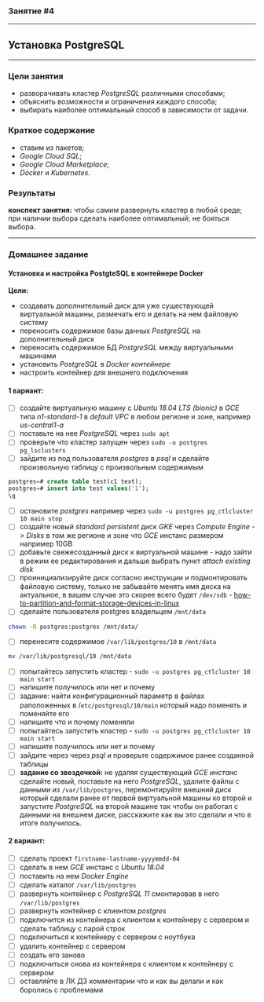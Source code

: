 ### Занятие #4
***
Установка PostgreSQL
---
***
### Цели занятия
- разворачивать кластер *PostgreSQL* различными способами;
- объяснить возможности и ограничения каждого способа;
- выбирать наиболее оптимальный способ в зависимости от задачи.

### Краткое содержание
- ставим из пакетов;
- *Google Cloud SQL*;
- *Google Cloud Marketplace*;
- *Docker* и *Kubernetes*.

### Результаты
**конспект занятия:**
чтобы самим развернуть кластер в любой среде;
при наличии выбора сделать наиболее оптимальный;
не бояться выбора.
***
### Домашнее задание
#### Установка и настройка PostgteSQL в контейнере Docker
**Цели:** 
- создавать дополнительный диск для уже существующей виртуальной машины, размечать его и делать на нем файловую систему 
- переносить содержимое базы данных *PostgreSQL* на дополнительный диск 
- переносить содержимое БД *PostgreSQL* между виртуальными машинами 
- установить *PostgreSQL* в *Docker контейнере* 
- настроить контейнер для внешнего подключения
#### 1 вариант:
- [ ] создайте виртуальную машину c *Ubuntu 18.04 LTS (bionic)* в *GCE* типа *n1-standard-1* в *default VPC* в любом регионе и зоне, например *us-central1-a*
- [ ] поставьте на нее *PostgreSQL* через `sudo apt`
- [ ] проверьте что кластер запущен через `sudo -u postgres pg_lsclusters`
- [ ] зайдите из под пользователя *postgres* в *psql* и сделайте произвольную таблицу с произвольным содержимым
```sql
postgres=# create table test(c1 text);
postgres=# insert into test values('1');
\q
```
- [ ] остановите *postgres* например через `sudo -u postgres pg_ctlcluster 10 main stop`
- [ ] создайте новый *standard persistent* диск *GKE* через *Compute Engine -> Disks* в том же регионе и зоне что *GCE* инстанс размером например 10GB
- [ ] добавьте свежесозданный диск к виртуальной машине - надо зайти в режим ее редактирования и дальше выбрать пункт *attach existing disk*
- [ ] проинициализируйте диск согласно инструкции и подмонтировать файловую систему, только не забывайте менять имя диска на актуальное, в вашем случае это скорее всего будет `/dev/sdb` - [how-to-partition-and-format-storage-devices-in-linux](https://www.digitalocean.com/community/tutorials/)
- [ ] сделайте пользователя postgres владельцем `/mnt/data` 
```bash
chown -R postgres:postgres /mnt/data/
```
- [ ] перенесите содержимое `/var/lib/postgres/10` в `/mnt/data` 
```bash
mv /var/lib/postgresql/10 /mnt/data
```
- [ ] попытайтесь запустить кластер - `sudo -u postgres pg_ctlcluster 10 main start`
- [ ] напишите получилось или нет и почему
- [ ] задание: найти конфигурационный параметр в файлах раположенных в /`etc/postgresql/10/main` который надо поменять и поменяйте его
- [ ] напишите что и почему поменяли
- [ ] попытайтесь запустить кластер - `sudo -u postgres pg_ctlcluster 10 main start`
- [ ] напишите получилось или нет и почему
- [ ] зайдите через через *psql* и проверьте содержимое ранее созданной таблицы
- [ ] **задание со звездочкой:** не удаляя существующий *GCE инстанс* сделайте новый, поставьте на него *PostgreSQL*, удалите файлы с данными из `/var/lib/postgres`, перемонтируйте внешний диск который сделали ранее от первой виртуальной машины ко второй и запустите *PostgreSQL* на второй машине так чтобы он работал с данными на внешнем диске, расскажите как вы это сделали и что в итоге получилось.

#### 2 вариант:
- [ ] сделать проект `firstname-lastname-yyyymmdd-04`
- [ ] сделать в нем *GCE* инстанс с *Ubuntu 18.04*
- [ ] поставить на нем *Docker Engine*
- [ ] сделать каталог `/var/lib/postgres`
- [ ] развернуть контейнер с *PostgreSQL 11* смонтировав в него `/var/lib/postgres`
- [ ] развернуть контейнер с клиентом *postgres*
- [ ] подключится из контейнера с клиентом к контейнеру с сервером и сделать таблицу с парой строк
- [ ] подключиться к контейнеру с сервером с ноутбука
- [ ] удалить контейнер с сервером
- [ ] создать его заново
- [ ] подключиться снова из контейнера с клиентом к контейнеру с сервером
- [ ] оставляйте в ЛК ДЗ комментарии что и как вы делали и как боролись с проблемами